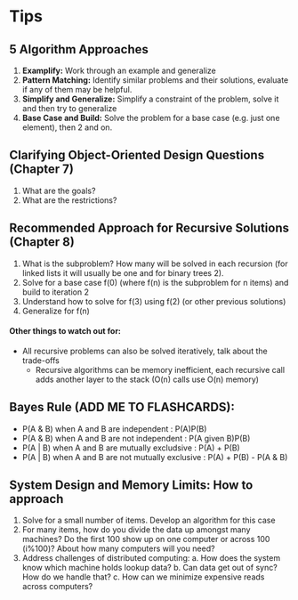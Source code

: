 # Tips

## 5 Algorithm Approaches

1. **Examplify:** Work through an example and generalize
2. **Pattern Matching:** Identify similar problems and their solutions, evaluate if any of them may be helpful.
3. **Simplify and Generalize:** Simplify a constraint of the problem, solve it and then try to generalize
4. **Base Case and Build:** Solve the problem for a base case (e.g. just one element), then 2 and on.

## Clarifying Object-Oriented Design Questions (Chapter 7)

1. What are the goals?
2. What are the restrictions?

## Recommended Approach for Recursive Solutions (Chapter 8)

1. What is the subproblem? How many will be solved in each recursion (for linked lists it will usually be one and for binary trees 2).
2. Solve for a base case f(0) (where f(n) is the subproblem for n items) and build to iteration 2
3. Understand how to solve for f(3) using f(2) (or other previous solutions)
4. Generalize for f(n)

#### Other things to watch out for:

* All recursive problems can also be solved iteratively, talk about the trade-offs
    * Recursive algorithms can be memory inefficient, each recursive call adds another layer to the stack (O(n) calls use O(n) memory)

## Bayes Rule (ADD ME TO FLASHCARDS):

* P(A & B) when A and B are independent : P(A)P(B)
* P(A & B) when A and B are not independent : P(A given B)P(B)
* P(A | B) when A and B are mutually excludsive : P(A) + P(B)
* P(A | B) when A and B are not mutually exclusive : P(A) + P(B) - P(A & B)

## System Design and Memory Limits: How to approach

1. Solve for a small number of items. Develop an algorithm for this case
2. For many items, how do you divide the data up amongst many machines? Do the first 100 show up on one computer or across 100 (i%100)?     About how many computers will you need?
3. Address challenges of distributed computing:
   a. How does the system know which machine holds lookup data?
   b. Can data get out of sync? How do we handle that?
   c. How can we minimize expensive reads across computers?


